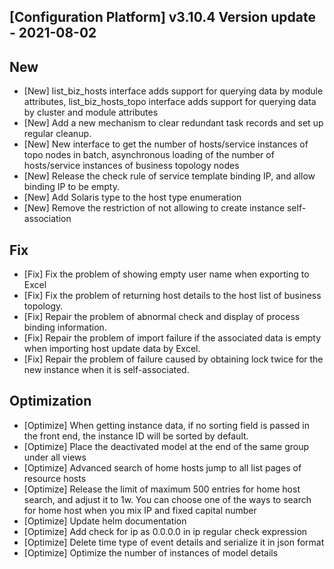 ## [Configuration Platform] v3.10.4 Version update - 2021-08-02

## New

- [New] list_biz_hosts interface adds support for querying data by module attributes, list_biz_hosts_topo interface adds support for querying data by cluster and module attributes
- [New] Add a new mechanism to clear redundant task records and set up regular cleanup.
- [New] New interface to get the number of hosts/service instances of topo nodes in batch, asynchronous loading of the number of hosts/service instances of business topology nodes
- [New] Release the check rule of service template binding IP, and allow binding IP to be empty.
- [New] Add Solaris type to the host type enumeration
- [New] Remove the restriction of not allowing to create instance self-association

## Fix

- [Fix] Fix the problem of showing empty user name when exporting to Excel
- [Fix] Fix the problem of returning host details to the host list of business topology.
- [Fix] Repair the problem of abnormal check and display of process binding information.
- [Fix] Repair the problem of import failure if the associated data is empty when importing host update data by Excel.
- [Fix] Repair the problem of failure caused by obtaining lock twice for the new instance when it is self-associated.

## Optimization

- [Optimize] When getting instance data, if no sorting field is passed in the front end, the instance ID will be sorted by default.
- [Optimize] Place the deactivated model at the end of the same group under all views
- [Optimize] Advanced search of home hosts jump to all list pages of resource hosts
- [Optimize] Release the limit of maximum 500 entries for home host search, and adjust it to 1w. You can choose one of the ways to search for home host when you mix IP and fixed capital number
- [Optimize] Update helm documentation
- [Optimize] Add check for ip as 0.0.0.0 in ip regular check expression
- [Optimize] Delete time type of event details and serialize it in json format
- [Optimize] Optimize the number of instances of model details